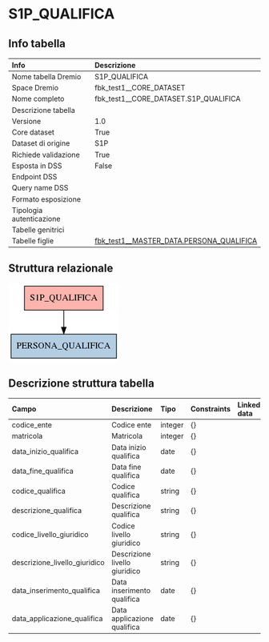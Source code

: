 # S1P_QUALIFICA

## Info tabella

| Info                     | Descrizione                                                                                       |
|:-------------------------|:--------------------------------------------------------------------------------------------------|
| Nome tabella Dremio      | S1P_QUALIFICA                                                                                     |
| Space Dremio             | fbk_test1__CORE_DATASET                                                                           |
| Nome completo            | fbk_test1__CORE_DATASET.S1P_QUALIFICA                                                             |
| Descrizione tabella      |                                                                                                   |
| Versione                 | 1.0                                                                                               |
| Core dataset             | True                                                                                              |
| Dataset di origine       | S1P                                                                                               |
| Richiede validazione     | True                                                                                              |
| Esposta in DSS           | False                                                                                             |
| Endpoint DSS             |                                                                                                   |
| Query name DSS           |                                                                                                   |
| Formato esposizione      |                                                                                                   |
| Tipologia autenticazione |                                                                                                   |
| Tabelle genitrici        |                                                                                                   |
| Tabelle figlie           | [fbk_test1__MASTER_DATA.PERSONA_QUALIFICA](/fbk_test1__MASTER_DATA/PERSONA_QUALIFICA/markdown.md) |

## Struttura relazionale

![S1P_QUALIFICA](./graph_png.png)

## Descrizione struttura tabella

| Campo                         | Descrizione                   | Tipo    | Constraints   | Linked data   | errors   |
|:------------------------------|:------------------------------|:--------|:--------------|:--------------|:---------|
| codice_ente                   | Codice ente                   | integer | {}            |               | {}       |
| matricola                     | Matricola                     | integer | {}            |               | {}       |
| data_inizio_qualifica         | Data inizio qualifica         | date    | {}            |               | {}       |
| data_fine_qualifica           | Data fine qualifica           | date    | {}            |               | {}       |
| codice_qualifica              | Codice qualifica              | string  | {}            |               | {}       |
| descrizione_qualifica         | Descrizione qualifica         | string  | {}            |               | {}       |
| codice_livello_giuridico      | Codice livello giuridico      | string  | {}            |               | {}       |
| descrizione_livello_giuridico | Descrizione livello giuridico | string  | {}            |               | {}       |
| data_inserimento_qualifica    | Data inserimento qualifica    | date    | {}            |               | {}       |
| data_applicazione_qualifica   | Data applicazione qualifica   | date    | {}            |               | {}       |
